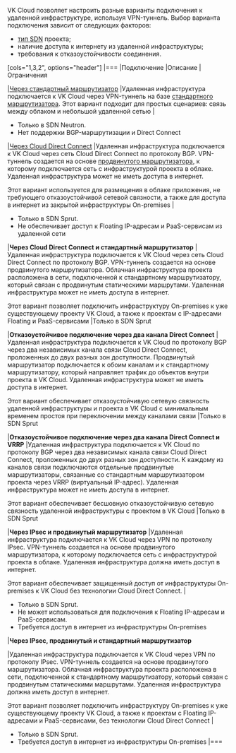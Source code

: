 VK Cloud позволяет настроить разные варианты подключения к удаленной инфраструктуре, используя VPN-туннель. Выбор варианта подключения зависит от следующих факторов:

- [тип SDN](../sdn) проекта;
- наличие доступа к интернету из удаленной инфраструктуры;
- требования к отказоустойчивости соединения.

[cols="1,3,2", options="header"]
|===
|Подключение
|Описание
|Ограничения

|[Через стандартный маршрутизатор](../../how-to-guides/onpremise-connect/vpn-tunnel)
|Удаленная инфраструктура подключается к VK Cloud через VPN-туннель на базе [стандартного маршрутизатора](../../concepts/router#standard). Этот вариант подходит для простых сценариев: связь между облаком и небольшой удаленной сетью
| 
* Только в SDN Neutron.
* Нет поддержки BGP-маршрутизации и Direct Connect

|[Через Cloud Direct Connect](../../how-to-guides/onpremise-connect/dc-advanced-router)
|Удаленная инфраструктура подключается к VK Cloud через сеть Cloud Direct Connect по протоколу BGP. VPN-туннель создается на основе [продвинутого маршрутизатора](../../concepts/router#advanced), к которому подключается сеть с инфраструктурой проекта в облаке. Удаленная инфраструктура может не иметь доступа в интернет.

Этот вариант используется для размещения в облаке приложения, не требующего отказоустойчивой сетевой связности, а также для доступа в интернет из закрытой инфраструктуры Оn-premises
| 
* Только в SDN Sprut.
* Не обеспечивает доступ к Floating IP-адресам и PaaS-сервисам из удаленной сети

|**Через Cloud Direct Connect и стандартный маршрутизатор**
|Удаленная инфраструктура подключается к VK Cloud через сеть Cloud Direct Connect по протоколу BGP. VPN-туннель создается на основе продвинутого маршрутизатора. Облачная инфраструктура проекта расположена в сети, подключенной к стандартному маршрутизатору, который связан с продвинутым статическими маршрутами. Удаленная инфраструктура может не иметь доступа в интернет.

Этот вариант позволяет подключить инфраструктуру Оn-premises к уже существующему проекту VK Cloud, а также к проектам с IP-адресами Floating и PaaS-сервисами
|Только в SDN Sprut

|**Отказоустойчивое подключение через два канала Direct Connect**
|Удаленная инфраструктура подключается к VK Cloud по протоколу BGP через два независимых канала связи Cloud Direct Connect, проложенных до двух разных зон доступности. Продвинутый маршрутизатор подключается к обоим каналам и к стандартному маршрутизатору, который направляет трафик до объектов внутри проекта в VK Cloud. Удаленная инфраструктура может не иметь доступа в интернет.

Этот вариант обеспечивает отказоустойчивую сетевую связность удаленной инфраструктуры и проекта в VK Cloud с минимальным временем простоя при переключении между каналами связи
|Только в SDN Sprut

|**Отказоустойчивое подключение через два канала Direct Connect и VRRP**
|Удаленная инфраструктура подключается к VK Cloud по протоколу BGP через два независимых канала связи Cloud Direct Connect, проложенных до двух разных зон доступности. К каждому из каналов связи подключаются отдельные продвинутые маршрутизаторы, связанные со стандартным маршрутизатором проекта через VRRP (виртуальный IP-адрес). Удаленная инфраструктура может не иметь доступа в интернет.

Этот вариант обеспечивает бесшовную отказоустойчивую сетевую связность удаленной инфраструктуры с проектом в VK Cloud
|Только в SDN Sprut

|**Через IPsec и продвинутый маршрутизатор**
|Удаленная инфраструктура подключается к VK Cloud через VPN по протоколу IPsec. VPN-туннель создается на основе продвинутого маршрутизатора, к которому подключается сеть с инфраструктурой проекта в облаке. Удаленная инфраструктура должна иметь доступ в интернет.

Этот вариант обеспечивает защищенный доступ от инфраструктуры Оn-premises к VK Cloud без технологии Cloud Direct Connect.
|
* Только в SDN Sprut.
* Не может использоваться для подключения к Floating IP-адресам и PaaS-сервисам.
* Требуется доступ в интернет из инфраструктуры Оn-premises

|**Через IPsec, продвинутый и стандартный маршрутизатор**

|Удаленная инфраструктура подключается к VK Cloud через VPN по протоколу IPsec. VPN-туннель создается на основе продвинутого маршрутизатора. Облачная инфраструктура проекта расположена в сети, подключенной к стандартному маршрутизатору, который связан с продвинутым статическими маршрутами. Удаленная инфраструктура должна иметь доступ в интернет.

Этот вариант позволяет подключить инфраструктуру Оn-premises к уже существующему проекту VK Cloud, а также к проектам с Floating IP-адресами и PaaS-сервисами, без технологии Cloud Direct Connect
|
* Только в SDN Sprut.
* Требуется доступ в интернет из инфраструктуры Оn-premises
|===
